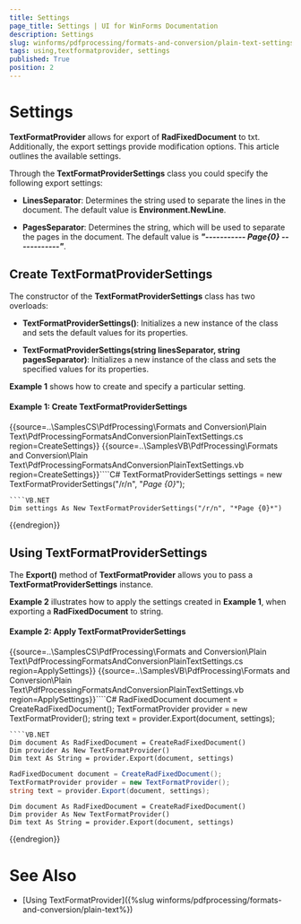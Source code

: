 ```yaml
---
title: Settings
page_title: Settings | UI for WinForms Documentation
description: Settings
slug: winforms/pdfprocessing/formats-and-conversion/plain-text-settings
tags: using,textformatprovider, settings
published: True
position: 2
---
```



# Settings

__TextFormatProvider__ allows for export of __RadFixedDocument__ to txt. Additionally, the export settings provide modification options. This article outlines the available settings.

Through the __TextFormatProviderSettings__ class you could specify the following export settings:

* **LinesSeparator**: Determines the string used to separate the lines in the document. The default value is __Environment.NewLine__.


* **PagesSeparator**: Determines the string, which will be used to separate the pages in the document. The default value is __*"----------- Page{0} ------------"*__.


## Create TextFormatProviderSettings

The constructor of the **TextFormatProviderSettings** class has two overloads:

* **TextFormatProviderSettings()**: Initializes a new instance of the class and sets the default values for its properties.

* **TextFormatProviderSettings(string linesSeparator, string pagesSeparator)**: Initializes a new instance of the class and sets the specified values for its properties.

**Example 1** shows how to create and specify a particular setting.

#### Example 1: Create TextFormatProviderSettings

{{source=..\SamplesCS\PdfProcessing\Formats and Conversion\Plain Text\PdfProcessingFormatsAndConversionPlainTextSettings.cs region=CreateSettings}} 
{{source=..\SamplesVB\PdfProcessing\Formats and Conversion\Plain Text\PdfProcessingFormatsAndConversionPlainTextSettings.vb region=CreateSettings}}````C#
TextFormatProviderSettings settings = new TextFormatProviderSettings("/r/n", "*Page {0}*");

````
````VB.NET
Dim settings As New TextFormatProviderSettings("/r/n", "*Page {0}*")

````



{{endregion}}

## Using TextFormatProviderSettings

The __Export()__ method of **TextFormatProvider** allows you to pass a **TextFormatProviderSettings** instance. 

**Example 2** illustrates how to apply the settings created in **Example 1**, when exporting a **RadFixedDocument** to string.

#### Example 2: Apply TextFormatProviderSettings

{{source=..\SamplesCS\PdfProcessing\Formats and Conversion\Plain Text\PdfProcessingFormatsAndConversionPlainTextSettings.cs region=ApplySettings}} 
{{source=..\SamplesVB\PdfProcessing\Formats and Conversion\Plain Text\PdfProcessingFormatsAndConversionPlainTextSettings.vb region=ApplySettings}}````C#
RadFixedDocument document = CreateRadFixedDocument();
TextFormatProvider provider = new TextFormatProvider();
string text = provider.Export(document, settings);

````
````VB.NET
Dim document As RadFixedDocument = CreateRadFixedDocument()
Dim provider As New TextFormatProvider()
Dim text As String = provider.Export(document, settings)

````

````C#
RadFixedDocument document = CreateRadFixedDocument();
TextFormatProvider provider = new TextFormatProvider();
string text = provider.Export(document, settings);

````
````VB.NET
Dim document As RadFixedDocument = CreateRadFixedDocument()
Dim provider As New TextFormatProvider()
Dim text As String = provider.Export(document, settings)
````

{{endregion}}


# See Also

* [Using TextFormatProvider]({%slug winforms/pdfprocessing/formats-and-conversion/plain-text%})
